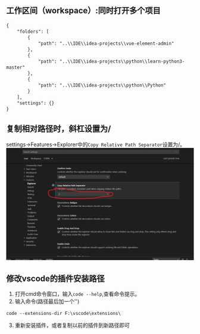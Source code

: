 ## 工作区间（workspace）:同时打开多个项目

```shell
{
	"folders": [
		{
			"path": "..\\IDE\\idea-projects\\vue-element-admin"
		},
		{
			"path": "..\\IDE\\idea-projects\\python\\learn-python3-master"
		},
		{
			"path": "..\\IDE\\idea-projects\\python\\Python"
		}
	],
	"settings": {}
}
```
## 复制相对路径时，斜杠设置为/
settings->Features->Explorer中的`Copy Relative Path Separator`设置为/。
![屏幕截图113406](./images/屏幕截图2022-02-17113406.png)

## 修改vscode的插件安装路径
1. 打开cmd命令窗口，输入`code --help`,查看命令提示。
2. 输入命令(路径最后加一个'\')
```
code --extensions-dir F:\vscode\extensions\
```
3. 重新安装插件，或者复制以前的插件到新路径即可